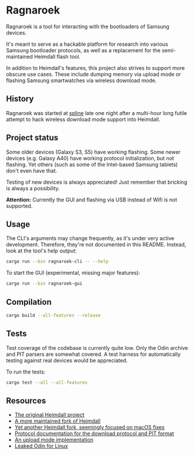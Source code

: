 # Ragnaroek

Ragnaroek is a tool for interacting with the bootloaders of Samsung devices.

It's meant to serve as a hackable platform for research into various Samsung bootloader protocols, as well as a replacement for the semi-maintained Heimdall flash tool.

In addition to Heimdall's features, this project also strives to support more obscure use cases. These include dumping memory via upload mode or flashing Samsung smartwatches via wireless download mode.

## History

Ragnaroek was started at [spline](https://spline.de/) late one night after a multi-hour long futile attempt to hack wireless download mode support into Heimdall.

## Project status

Some older devices (Galaxy S3, S5) have working flashing. Some newer devices (e.g. Galaxy A40) have working protocol initialization, but not flashing. Yet others (such as some of the Intel-based Samsung tablets) don't even have that.

Testing of new devices is always appreciated! Just remember that bricking is always a possibility.

**Attention:** Currently the GUI and flashing via USB instead of Wifi is not supported.

## Usage

The CLI's arguments may change frequently, as it's under very active development. Therefore, they're not documented in this README. Instead, look at the tool's help output:

```bash
cargo run --bin ragnaroek-cli -- --help
```

To start the GUI (experimental, missing major features):

```bash
cargo run --bin ragnaroek-gui
```

## Compilation

```bash
cargo build --all-features --release
```

## Tests

Test coverage of the codebase is currently quite low. Only the Odin archive and PIT parsers are somewhat covered. A test harness for automatically testing against real devices would be appreciated.

To run the tests:

```bash
cargo test --all --all-features
```

## Resources

* [The original Heimdall project](https://github.com/Benjamin-Dobell/Heimdall)
* [A more maintained fork of Heimdall](https://git.sr.ht/~grimler/Heimdall)
* [Yet another Heimdall fork, seemingly focused on macOS fixes](https://github.com/amo13/Heimdall)
* [Protocol documentation for the download protocol and PIT format](https://samsung-loki.github.io/samsung-docs/)
* [An upload mode implementation](https://github.com/bkerler/sboot_dump)
* [Leaked Odin for Linux](https://forum.xda-developers.com/t/official-samsung-odin-v4-1-2-1-dc05e3ea-for-linux.4453423/)
